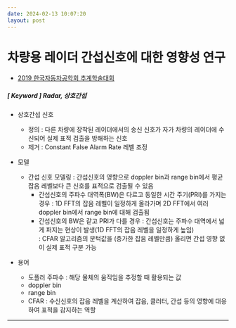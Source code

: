 ```yaml
---
date: 2024-02-13 10:07:20
layout: post
---
```


# 차량용 레이더 간섭신호에 대한 영향성 연구
- [2019 한국자동차공학회 추계학술대회](https://webcache.googleusercontent.com/search?q=cache:8b7MFV-UdF4J:https://ettrends.etri.re.kr/ettrends/79/0905000399/18-1_033_041.pdf+&cd=7&hl=ko&ct=clnk&gl=kr)  

##### [ Keyword ] Radar, 상호간섭

- 상호간섭 신호  
  + 정의 : 다른 차량에 장착된 레이더에서의 송신 신호가 자가 차량의 레이더에 수신되어 실제 표적 검출을 방해하는 신호  
  + 제거 : Constant False Alarm Rate 레벨 조정  
  
- 모델  
  + 간섭 신호 모델링 : 간섭신호의 영향으로 doppler bin과 range bin에서 평균 잡음 레벨보다 큰 신호를 표적으로 검출될 수 있음  
    + 간섭신호의 주파수 대역폭(BW)은 다르고 동일한 시간 주기(PRI)를 가지는 경우
      : 1D FFT의 잡음 레벨이 일정하게 올라가며 2D FFT에서 여러 doppler bin에서 range bin에 대해 검출됨  
    + 간섭신호의 BW은 같고 PRI가 다를 경우
      : 간섭신호는 주파수 대역에서 넓게 퍼지는 현상이 발생(1D FFT의 잡음 레벨을 일정하게 높임)  
      : CFAR 알고리즘의 문턱값을 (증가한 잡음 레벨만큼) 올리면 간섭 영향 없이 실제 표적 구분 가능  
 
- 용어
  + 도플러 주파수 : 해당 물체의 움직임을 추정할 때 활용되는 값  
  + doppler bin  
  + range bin  
  + CFAR : 수신신호의 잡음 레벨을 계산하여 잡음, 클러터, 간섭 등의 영향에 대응하여 표적을 감지하는 역할  

---

